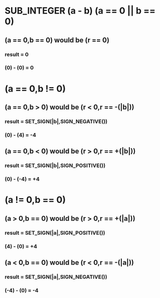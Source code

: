 # __SUB_INTEGER__ (a - b) (a == 0 || b == 0)

## (a == 0,b == 0) would be (r == 0)
### result = 0
### (0) - (0) = 0

# (a == 0,b != 0)
## (a == 0,b > 0) would be (r < 0,r == -(|b|))
### result = __SET_SIGN__(|b|,__SIGN_NEGATIVE__())
### (0) - (4) = -4

## (a == 0,b < 0) would be (r > 0,r == +(|b|))
### result = __SET_SIGN__(|b|,__SIGN_POSITIVE__())
### (0) - (-4) = +4

# (a != 0,b == 0)
## (a > 0,b == 0) would be (r > 0,r == +(|a|))
### result = __SET_SIGN__(|a|,__SIGN_POSITIVE__())
### (4) - (0) = +4

## (a < 0,b == 0) would be (r < 0,r == -(|a|))
### result = __SET_SIGN__(|a|,__SIGN_NEGATIVE__())
### (-4) - (0) = -4